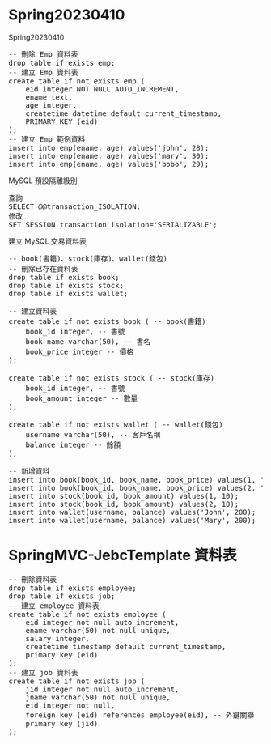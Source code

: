 # Spring20230410
Spring20230410
<pre>
-- 刪除 Emp 資料表
drop table if exists emp;
-- 建立 Emp 資料表
create table if not exists emp (
	eid integer NOT NULL AUTO_INCREMENT,
	ename text,
	age integer,
	createtime datetime default current_timestamp,
	PRIMARY KEY (eid)
);
-- 建立 Emp 範例資料
insert into emp(ename, age) values('john', 28);
insert into emp(ename, age) values('mary', 30);
insert into emp(ename, age) values('bobo', 29);
</pre>
MySQL 預設隔離級別
<pre>
查詢
SELECT @@transaction_ISOLATION;
修改
SET SESSION transaction_isolation='SERIALIZABLE';
</pre>
建立 MySQL 交易資料表
<pre>
-- book(書籍)、stock(庫存)、wallet(錢包)
-- 刪除已存在資料表
drop table if exists book;
drop table if exists stock;
drop table if exists wallet;

-- 建立資料表
create table if not exists book ( -- book(書籍)
    book_id integer, -- 書號
    book_name varchar(50), -- 書名
    book_price integer -- 價格
);

create table if not exists stock ( -- stock(庫存)
    book_id integer, -- 書號
    book_amount integer -- 數量
);

create table if not exists wallet ( -- wallet(錢包)
    username varchar(50), -- 客戶名稱
    balance integer -- 餘額
);

-- 新增資料
insert into book(book_id, book_name, book_price) values(1, 'Java', 100);
insert into book(book_id, book_name, book_price) values(2, 'Python', 70);
insert into stock(book_id, book_amount) values(1, 10);
insert into stock(book_id, book_amount) values(2, 10);
insert into wallet(username, balance) values('John', 200);
insert into wallet(username, balance) values('Mary', 200);
</pre>

# SpringMVC-JebcTemplate 資料表
<pre>
-- 刪除資料表
drop table if exists employee;
drop table if exists job;
-- 建立 employee 資料表
create table if not exists employee (
	eid integer not null auto_increment,
	ename varchar(50) not null unique,
	salary integer,
	createtime timestamp default current_timestamp,
	primary key (eid)
);
-- 建立 job 資料表
create table if not exists job (
	jid integer not null auto_increment,
	jname varchar(50) not null unique,
	eid integer not null,
	foreign key (eid) references employee(eid), -- 外鍵關聯
	primary key (jid)
);
</pre>
